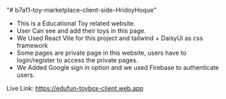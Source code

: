 "# b7a11-toy-marketplace-client-side-HridoyHoque" 

* This is a Educational Toy related website.
* User Can see and add their toys in this page.
* We Used React Vite for this project and tailwind + DaisyUi as css framework
* Some pages are private page in this website, users have to login/register to access the private pages.
* We Added Google sign in option and we used Firebase to authenticate users.

Live Link: https://edufun-toybox-client.web.app